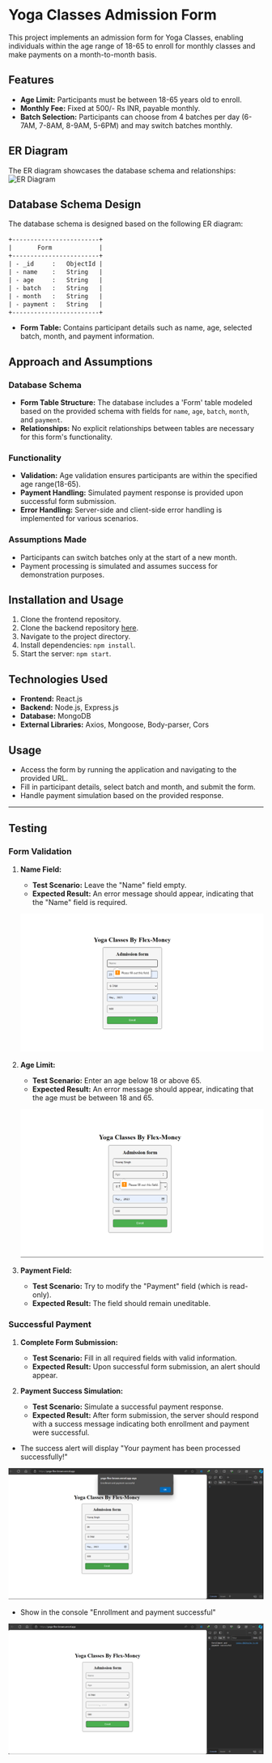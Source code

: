 # Yoga Classes Admission Form

This project implements an admission form for Yoga Classes, enabling individuals within the age range of 18-65 to enroll for monthly classes and make payments on a month-to-month basis.

## Features

- **Age Limit:** Participants must be between 18-65 years old to enroll.
- **Monthly Fee:** Fixed at 500/- Rs INR, payable monthly.
- **Batch Selection:** Participants can choose from 4 batches per day (6-7AM, 7-8AM, 8-9AM, 5-6PM) and may switch batches monthly.

## ER Diagram

The ER diagram showcases the database schema and relationships:
![ER Diagram](https://i.imgur.com/EzGdJLh.png)

## Database Schema Design
The database schema is designed based on the following ER diagram:

    +------------------------+
    |       Form             |
    +------------------------+
    | - _id     :   ObjectId |
    | - name    :   String   |
    | - age     :   String   |
    | - batch   :   String   |
    | - month   :   String   | 
    | - payment :   String   |
    +------------------------+

- **Form Table:** Contains participant details such as name, age, selected batch, month, and payment information.

## Approach and Assumptions

### Database Schema
- **Form Table Structure:** The database includes a 'Form' table modeled based on the provided schema with fields for `name`, `age`, `batch`, `month`, and `payment`.
- **Relationships:** No explicit relationships between tables are necessary for this form's functionality.

### Functionality
- **Validation:** Age validation ensures participants are within the specified age range(18-65).
- **Payment Handling:** Simulated payment response is provided upon successful form submission.
- **Error Handling:** Server-side and client-side error handling is implemented for various scenarios.

### Assumptions Made
- Participants can switch batches only at the start of a new month.
- Payment processing is simulated and assumes success for demonstration purposes.

## Installation and Usage

1. Clone the frontend repository.
2. Clone the backend repository [here](https://github.com/yuvithakur007/yoga-back).
3. Navigate to the project directory.
4. Install dependencies: `npm install`.
5. Start the server: `npm start`.

## Technologies Used

- **Frontend:** React.js
- **Backend:** Node.js, Express.js
- **Database:** MongoDB
- **External Libraries:** Axios, Mongoose, Body-parser, Cors

## Usage

- Access the form by running the application and navigating to the provided URL.
- Fill in participant details, select batch and month, and submit the form.
- Handle payment simulation based on the provided response.


-------------------------------------------------------------------------------------------
## Testing

### Form Validation

1. **Name Field:**
   - **Test Scenario:** Leave the "Name" field empty.
   - **Expected Result:** An error message should appear, indicating that the "Name" field is required.

   ![Name Field Validation](image.png)

2. **Age Limit:**
   - **Test Scenario:** Enter an age below 18 or above 65.
   - **Expected Result:** An error message should appear, indicating that the age must be between 18 and 65.

   ![Age Limit Validation](image-1.png)

3. **Payment Field:**
   - **Test Scenario:** Try to modify the "Payment" field (which is read-only).
   - **Expected Result:** The field should remain uneditable.

### Successful Payment

1. **Complete Form Submission:**
   - **Test Scenario:** Fill in all required fields with valid information.
   - **Expected Result:** Upon successful form submission, an alert should appear.


2. **Payment Success Simulation:**
   - **Test Scenario:** Simulate a successful payment response.
   - **Expected Result:** After form submission, the server should respond with a success message indicating both enrollment and payment were successful.

  - The success alert will display "Your payment has been processed successfully!"

  ![Alt text](image-2.png)
  
  - Show in the console "Enrollment and payment successful"
  
  ![Alt text](image-3.png)
